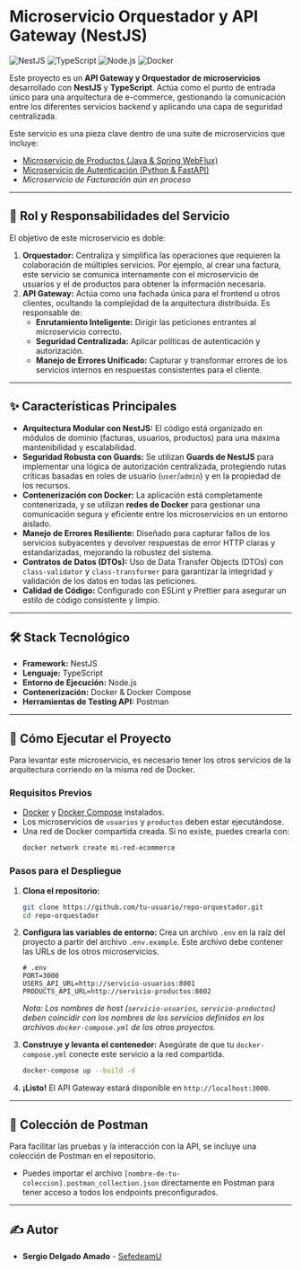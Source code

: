 # Microservicio Orquestador y API Gateway (NestJS)

![NestJS](https://img.shields.io/badge/NestJS-E0234E?style=for-the-badge&logo=nestjs&logoColor=white) ![TypeScript](https://img.shields.io/badge/TypeScript-3178C6?style=for-the-badge&logo=typescript&logoColor=white) ![Node.js](https://img.shields.io/badge/Node.js-339933?style=for-the-badge&logo=nodedotjs&logoColor=white) ![Docker](https://img.shields.io/badge/Docker-2496ED?style=for-the-badge&logo=docker&logoColor=white)

Este proyecto es un **API Gateway y Orquestador de microservicios** desarrollado con **NestJS** y **TypeScript**. Actúa como el punto de entrada único para una arquitectura de e-commerce, gestionando la comunicación entre los diferentes servicios backend y aplicando una capa de seguridad centralizada.

Este servicio es una pieza clave dentro de una suite de microservicios que incluye:
*   [Microservicio de Productos (Java & Spring WebFlux)](https://github.com/SefedeamU/Ghosts-ProductAPI.git)
*   [Microservicio de Autenticación (Python & FastAPI)](https://github.com/SefedeamU/Ghosts-AuthUserAPI.git)
*   _Microservicio de Facturación aún en proceso_

---

## 🎯 Rol y Responsabilidades del Servicio

El objetivo de este microservicio es doble:

1.  **Orquestador:** Centraliza y simplifica las operaciones que requieren la colaboración de múltiples servicios. Por ejemplo, al crear una factura, este servicio se comunica internamente con el microservicio de usuarios y el de productos para obtener la información necesaria.
2.  **API Gateway:** Actúa como una fachada única para el frontend u otros clientes, ocultando la complejidad de la arquitectura distribuida. Es responsable de:
    *   **Enrutamiento Inteligente:** Dirigir las peticiones entrantes al microservicio correcto.
    *   **Seguridad Centralizada:** Aplicar políticas de autenticación y autorización.
    *   **Manejo de Errores Unificado:** Capturar y transformar errores de los servicios internos en respuestas consistentes para el cliente.

---

## ✨ Características Principales

*   **Arquitectura Modular con NestJS:** El código está organizado en módulos de dominio (facturas, usuarios, productos) para una máxima mantenibilidad y escalabilidad.
*   **Seguridad Robusta con Guards:** Se utilizan **Guards de NestJS** para implementar una lógica de autorización centralizada, protegiendo rutas críticas basadas en roles de usuario (`user`/`admin`) y en la propiedad de los recursos.
*   **Contenerización con Docker:** La aplicación está completamente contenerizada, y se utilizan **redes de Docker** para gestionar una comunicación segura y eficiente entre los microservicios en un entorno aislado.
*   **Manejo de Errores Resiliente:** Diseñado para capturar fallos de los servicios subyacentes y devolver respuestas de error HTTP claras y estandarizadas, mejorando la robustez del sistema.
*   **Contratos de Datos (DTOs):** Uso de Data Transfer Objects (DTOs) con `class-validator` y `class-transformer` para garantizar la integridad y validación de los datos en todas las peticiones.
*   **Calidad de Código:** Configurado con ESLint y Prettier para asegurar un estilo de código consistente y limpio.

---

## 🛠️ Stack Tecnológico

*   **Framework:** NestJS
*   **Lenguaje:** TypeScript
*   **Entorno de Ejecución:** Node.js
*   **Contenerización:** Docker & Docker Compose
*   **Herramientas de Testing API:** Postman

---

## 🚀 Cómo Ejecutar el Proyecto

Para levantar este microservicio, es necesario tener los otros servicios de la arquitectura corriendo en la misma red de Docker.

### Requisitos Previos

*   [Docker](https://www.docker.com/get-started) y [Docker Compose](https://docs.docker.com/compose/install/) instalados.
*   Los microservicios de `usuarios` y `productos` deben estar ejecutándose.
*   Una red de Docker compartida creada. Si no existe, puedes crearla con:
    ```sh
    docker network create mi-red-ecommerce
    ```

### Pasos para el Despliegue

1.  **Clona el repositorio:**
    ```sh
    git clone https://github.com/tu-usuario/repo-orquestador.git
    cd repo-orquestador
    ```

2.  **Configura las variables de entorno:**
    Crea un archivo `.env` en la raíz del proyecto a partir del archivo `.env.example`. Este archivo debe contener las URLs de los otros microservicios.
    ```env
    # .env
    PORT=3000
    USERS_API_URL=http://servicio-usuarios:8001
    PRODUCTS_API_URL=http://servicio-productos:8002
    ```
    *Nota: Los nombres de host (`servicio-usuarios`, `servicio-productos`) deben coincidir con los nombres de los servicios definidos en los archivos `docker-compose.yml` de los otros proyectos.*

3.  **Construye y levanta el contenedor:**
    Asegúrate de que tu `docker-compose.yml` conecte este servicio a la red compartida.
    ```sh
    docker-compose up --build -d
    ```

4.  **¡Listo!**
    El API Gateway estará disponible en `http://localhost:3000`.

---

## 📄 Colección de Postman

Para facilitar las pruebas y la interacción con la API, se incluye una colección de Postman en el repositorio.

*   Puedes importar el archivo `[nombre-de-tu-coleccion].postman_collection.json` directamente en Postman para tener acceso a todos los endpoints preconfigurados.

---

## ✍️ Autor

*   **Sergio Delgado Amado** - [SefedeamU](https://github.com/SefedeamU)
